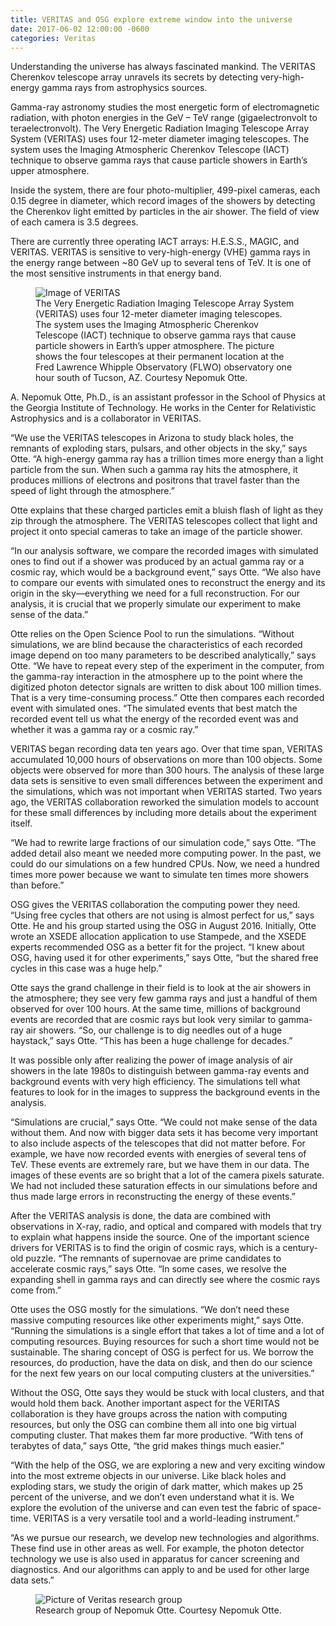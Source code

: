 ```yaml
---
title: VERITAS and OSG explore extreme window into the universe
date: 2017-06-02 12:00:00 -0600
categories: Veritas
---
```


Understanding the universe has always fascinated mankind. The VERITAS Cherenkov telescope array unravels its secrets by detecting very-high-energy gamma rays from astrophysics sources.

Gamma-ray astronomy studies the most energetic form of electromagnetic radiation, with photon energies in the GeV – TeV range (gigaelectronvolt to teraelectronvolt). The Very Energetic Radiation Imaging Telescope Array System (VERITAS) uses four 12-meter diameter imaging telescopes. The system uses the Imaging Atmospheric Cherenkov Telescope (IACT) technique to observe gamma rays that cause particle showers in Earth’s upper atmosphere.

Inside the system, there are four photo-multiplier, 499-pixel cameras, each 0.15 degree in diameter, which record images of the showers by detecting the Cherenkov light emitted by particles in the air shower. The field of view of each camera is 3.5 degrees.

There are currently three operating IACT arrays: H.E.S.S., MAGIC, and VERITAS. VERITAS is sensitive to very-high-energy (VHE) gamma rays in the energy range between ~80 GeV up to several tens of TeV. It is one of the most sensitive instruments in that energy band.

 
<figure class="figure">
  <img src="{{site.baseurl}}/assets/images/veritas_1.png" alt="Image of VERITAS">
  <figcaption class="figure-caption">The Very Energetic Radiation Imaging Telescope Array System (VERITAS) uses four 12-meter diameter imaging telescopes. The system uses the Imaging Atmospheric Cherenkov Telescope (IACT) technique to observe gamma rays that cause particle showers in Earth’s upper atmosphere. The picture shows the four telescopes at their permanent location at the Fred Lawrence Whipple Observatory (FLWO) observatory one hour south of Tucson, AZ. Courtesy Nepomuk Otte.</figcaption>
</figure>

A. Nepomuk Otte, Ph.D., is an assistant professor in the School of Physics at the Georgia Institute of Technology. He works in the Center for Relativistic Astrophysics and is a collaborator in VERITAS.

“We use the VERITAS telescopes in Arizona to study black holes, the remnants of exploding stars, pulsars, and other objects in the sky,” says Otte. “A high-energy gamma ray has a trillion times more energy than a light particle from the sun. When such a gamma ray hits the atmosphere, it produces millions of electrons and positrons that travel faster than the speed of light through the atmosphere.”

Otte explains that these charged particles emit a bluish flash of light as they zip through the atmosphere. The VERITAS telescopes collect that light and project it onto special cameras to take an image of the particle shower.

“In our analysis software, we compare the recorded images with simulated ones to find out if a shower was produced by an actual gamma ray or a cosmic ray, which would be a background event,” says Otte. “We also have to compare our events with simulated ones to reconstruct the energy and its origin in the sky—everything we need for a full reconstruction. For our analysis, it is crucial that we properly simulate our experiment to make sense of the data.”

Otte relies on the Open Science Pool to run the simulations. “Without simulations, we are blind because the characteristics of each recorded image depend on too many parameters to be described analytically,” says Otte. “We have to repeat every step of the experiment in the computer, from the gamma-ray interaction in the atmosphere up to the point where the digitized photon detector signals are written to disk about 100 million times. That is a very time-consuming process.” Otte then compares each recorded event with simulated ones. “The simulated events that best match the recorded event tell us what the energy of the recorded event was and whether it was a gamma ray or a cosmic ray.”

VERITAS began recording data ten years ago. Over that time span, VERITAS accumulated 10,000 hours of observations on more than 100 objects. Some objects were observed for more than 300 hours. The analysis of these large data sets is sensitive to even small differences between the experiment and the simulations, which was not important when VERITAS started. Two years ago, the VERITAS collaboration reworked the simulation models to account for these small differences by including more details about the experiment itself.

“We had to rewrite large fractions of our simulation code,” says Otte. “The added detail also meant we needed more computing power. In the past, we could do our simulations on a few hundred CPUs. Now, we need a hundred times more power because we want to simulate ten times more showers than before.”

OSG gives the VERITAS collaboration the computing power they need. “Using free cycles that others are not using is almost perfect for us,” says Otte. He and his group started using the OSG in August 2016. Initially, Otte wrote an XSEDE allocation application to use Stampede, and the XSEDE experts recommended OSG as a better fit for the project. “I knew about OSG, having used it for other experiments,” says Otte, “but the shared free cycles in this case was a huge help.”

Otte says the grand challenge in their field is to look at the air showers in the atmosphere; they see very few gamma rays and just a handful of them observed for over 100 hours. At the same time, millions of background events are recorded that are cosmic rays but look very similar to gamma-ray air showers. “So, our challenge is to dig needles out of a huge haystack,” says Otte. “This has been a huge challenge for decades.”

It was possible only after realizing the power of image analysis of air showers in the late 1980s to distinguish between gamma-ray events and background events with very high efficiency. The simulations tell what features to look for in the images to suppress the background events in the analysis.

“Simulations are crucial,” says Otte. “We could not make sense of the data without them. And now with bigger data sets it has become very important to also include aspects of the telescopes that did not matter before. For example, we have now recorded events with energies of several tens of TeV. These events are extremely rare, but we have them in our data. The images of these events are so bright that a lot of the camera pixels saturate. We had not included these saturation effects in our simulations before and thus made large errors in reconstructing the energy of these events.”

After the VERITAS analysis is done, the data are combined with observations in X-ray, radio, and optical and compared with models that try to explain what happens inside the source. One of the important science drivers for VERITAS is to find the origin of cosmic rays, which is a century-old puzzle. “The remnants of supernovae are prime candidates to accelerate cosmic rays,” says Otte. “In some cases, we resolve the expanding shell in gamma rays and can directly see where the cosmic rays come from.”

Otte uses the OSG mostly for the simulations. “We don’t need these massive computing resources like other experiments might,” says Otte. “Running the simulations is a single effort that takes a lot of time and a lot of computing resources. Buying resources for such a short time would not be sustainable. The sharing concept of OSG is perfect for us. We borrow the resources, do production, have the data on disk, and then do our science for the next few years on our local computing clusters at the universities.”

Without the OSG, Otte says they would be stuck with local clusters, and that would hold them back. Another important aspect for the VERITAS collaboration is they have groups across the nation with computing resources, but only the OSG can combine them all into one big virtual computing cluster. That makes them far more productive. “With tens of terabytes of data,” says Otte, “the grid makes things much easier.”

“With the help of the OSG, we are exploring a new and very exciting window into the most extreme objects in our universe. Like black holes and exploding stars, we study the origin of dark matter, which makes up 25 percent of the universe, and we don’t even understand what it is. We explore the evolution of the universe and can even test the fabric of space-time. VERITAS is a very versatile tool and a world-leading instrument.”

“As we pursue our research, we develop new technologies and algorithms. These find use in other areas as well. For example, the photon detector technology we use is also used in apparatus for cancer screening and diagnostics. And our algorithms can apply to and be used for other large data sets.”

<figure class="figure">
  <img src="{{site.baseurl}}/assets/images/veritas_2.png" alt="Picture of Veritas research group">
  <figcaption class="figure-caption">Research group of Nepomuk Otte. Courtesy Nepomuk Otte.</figcaption>
</figure>
